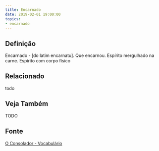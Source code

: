 ```yaml
---
title: Encarnado
date: 2019-02-01 19:00:00
topics:
- encarnado
---
```


## Definição
Encarnado - [do latim encarnatu]. Que encarnou. Espírito mergulhado na carne.
Espírito com corpo físico

## Relacionado
todo

## Veja Também
TODO

## Fonte
[O Consolador - Vocabulário](http://www.oconsolador.com.br/linkfixo/vocabulario/principal.html)


